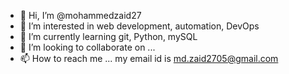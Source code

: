 - 👋 Hi, I’m @mohammedzaid27
- 👀 I’m interested in web development, automation, DevOps
- 🌱 I’m currently learning git, Python, mySQL
- 💞️ I’m looking to collaborate on ...
- 📫 How to reach me ... my email id is md.zaid2705@gmail.com

<!---
mohammedzaid27/mohammedzaid27 is a ✨ special ✨ repository because its `README.md` (this file) appears on your GitHub profile.
You can click the Preview link to take a look at your changes.
--->
